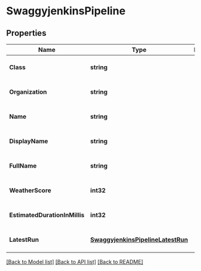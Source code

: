 # SwaggyjenkinsPipeline

## Properties
Name | Type | Description | Notes
------------ | ------------- | ------------- | -------------
**Class** | **string** |  | [optional] [default to null]
**Organization** | **string** |  | [optional] [default to null]
**Name** | **string** |  | [optional] [default to null]
**DisplayName** | **string** |  | [optional] [default to null]
**FullName** | **string** |  | [optional] [default to null]
**WeatherScore** | **int32** |  | [optional] [default to null]
**EstimatedDurationInMillis** | **int32** |  | [optional] [default to null]
**LatestRun** | [**SwaggyjenkinsPipelineLatestRun**](swaggyjenkinsPipeline_latestRun.md) |  | [optional] [default to null]

[[Back to Model list]](../README.md#documentation-for-models) [[Back to API list]](../README.md#documentation-for-api-endpoints) [[Back to README]](../README.md)



